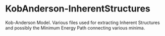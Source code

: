 # KobAnderson-InherentStructures

Kob-Anderson Model. Various files used for extracting Inherent Structures and possibly the Minimum Energy Path connecting various minima.
